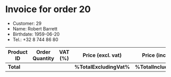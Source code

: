 # Invoice for order 20

- Customer: 29
- Name: Robert Barrett
- Birthdate: 1959-06-20
- Tel.: +32 8 744 86 80

| Product ID | Order Quantity | VAT (%) | Price (excl. vat) | Price (incl. VAT) |
|------------|----------------|---------|-------------------|-------------------|
| **Total** |                 |         | **%TotalExcludingVat%**| **%TotalIncludingVat%** |



